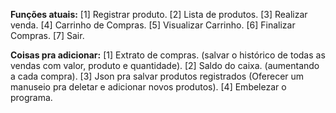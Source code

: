 **Funções atuais:**
[1] Registrar produto.
[2] Lista de produtos.
[3] Realizar venda.
[4] Carrinho de Compras.
[5] Visualizar Carrinho.
[6] Finalizar Compras.
[7] Sair.


**Coisas pra adicionar:**
[1] Extrato de compras. (salvar o histórico de todas as vendas com valor, produto e quantidade).
[2] Saldo do caixa. (aumentando a cada compra).
[3] Json pra salvar produtos registrados (Oferecer um manuseio pra deletar e adicionar novos produtos).
[4] Embelezar o programa.
